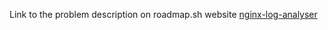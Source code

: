 Link to the problem description on roadmap.sh website
[nginx-log-analyser](https://roadmap.sh/projects/nginx-log-analyser)